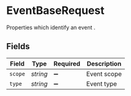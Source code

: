# EventBaseRequest

Properties which identify an event .


## Fields

| Field              | Type               | Required           | Description        |
| ------------------ | ------------------ | ------------------ | ------------------ |
| `scope`            | *string*           | :heavy_minus_sign: | Event scope        |
| `type`             | *string*           | :heavy_minus_sign: | Event type         |